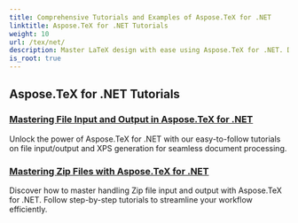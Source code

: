```yaml
---
title: Comprehensive Tutorials and Examples of Aspose.TeX for .NET 
linktitle: Aspose.TeX for .NET Tutorials
weight: 10
url: /tex/net/
description: Master LaTeX design with ease using Aspose.TeX for .NET. Download for seamless integration and explore advanced formatting, file handling, licensing, and more.
is_root: true
---
```

## Aspose.TeX for .NET Tutorials
### [Mastering File Input and Output in Aspose.TeX for .NET](./file-input-and-output/)
Unlock the power of Aspose.TeX for .NET with our easy-to-follow tutorials on file input/output and XPS generation for seamless document processing.
### [Mastering Zip Files with Aspose.TeX for .NET](./mastering-zip-file-io/)
Discover how to master handling Zip file input and output with Aspose.TeX for .NET. Follow step-by-step tutorials to streamline your workflow efficiently.